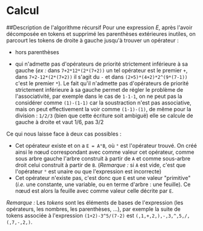 # Calcul

##Description de l'algorithme récursif
Pour une expression *E*, après l'avoir décomposée en tokens et supprimé les parenthèses extérieures inutiles, on parcourt les tokens de droite à gauche jusqu'à trouver un opérateur :

 - hors parenthèses
 
 - qui n'admette pas d'opérateurs de priorité strictement inférieure à sa gauche (_ex :_ dans `7+2*12*(2*(7+2))` un tel opérateur est le premier `+`, dans `7+2-12*(2*(7+2))` il s'agit du `-` et dans `(2+5)*(4+2)*2^(9*(7-1))` c'est le premier `*`). Le fait qu'il n'admette pas d'opérateurs de priorité strictement inférieure à sa gauche permet de régler le problème de l'associativité, par exemple dans le cas de `1-1-1`, on ne peut pas la considérer comme `(1)-(1-1)` car la soustraction n'est pas associative, mais on peut effectivement la voir comme `(1-1)-(1)`, de même pour la division : `1/2/3` (bien que cette écriture soit ambiguë) elle se calcule de gauche à droite et vaut 1/6, pas 3/2

Ce qui nous laisse face à deux cas possibles :

 - Cet opérateur existe et on a `E = A°B`, où `°` est l'opérateur trouvé. On créé ainsi le nœud correspondant avec comme valeur cet opérateur, comme sous arbre gauche l'arbre construit à partir de `A` et  comme sous-arbre droit celui construit à partir de `B`.
(*Remarque :* si `A` est vide, c'est que l'opérateur `°` est unaire ou que l'expression est incorrecte)
 - Cet opérateur n'existe pas, c'est donc que `E` est une valeur "primitive" (*i.e.* une constante, une variable, ou en terme d'arbre : une feuille). Ce nœud est alors la feuille avec comme valeur celle décrite par `E`.

*Remarque :* Les *tokens* sont les éléments de bases de l'expression (les opérateurs, les nombres, les parenthèses, ...), par exemple la suite de tokens associée à l'expression `(1+2)-3^5/(7-2)` est `(,1,+,2,),-,3,^,5,/,(,7,-,2,)`.
